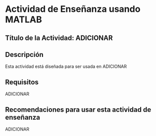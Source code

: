 # Actividad de Enseñanza usando MATLAB

## Título de la Actividad: ADICIONAR

## Descripción 
Esta actividad está diseñada para ser usada en ADICIONAR

## Requisitos
ADICIONAR

## Recomendaciones para usar esta actividad de enseñanza
ADICIONAR
